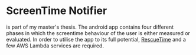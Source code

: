# ScreenTime Notifier

is part of my master's thesis. The android app contains four different phases in which the screentime behaviour of the user is either measured or evaluated. In order to utilise the app to its full potential, [RescueTime](https://www.rescuetime.com) and a few AWS Lambda services are required.
